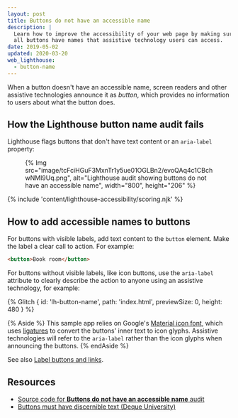```yaml
---
layout: post
title: Buttons do not have an accessible name
description: |
  Learn how to improve the accessibility of your web page by making sure that
  all buttons have names that assistive technology users can access.
date: 2019-05-02
updated: 2020-03-20
web_lighthouse:
  - button-name
---
```


When a button doesn't have an accessible name,
screen readers and other assistive technologies announce it as _button_,
which provides no information to users about what the button does.

## How the Lighthouse button name audit fails

Lighthouse flags buttons that don't have text content or an `aria-label` property:

<figure>
  {% Img src="image/tcFciHGuF3MxnTr1y5ue01OGLBn2/evoQAq4c1CBchwNMl9Uq.png", alt="Lighthouse audit showing buttons do not have an accessible name", width="800", height="206" %}
</figure>

{% include 'content/lighthouse-accessibility/scoring.njk' %}

## How to add accessible names to buttons

For buttons with visible labels,
add text content to the `button` element.
Make the label a clear call to action.
For example:

```html
<button>Book room</button>
```

For buttons without visible labels, like icon buttons,
use the `aria-label` attribute to clearly describe the action
to anyone using an assistive technology, for example:

{% Glitch {
  id: 'lh-button-name',
  path: 'index.html',
  previewSize: 0,
  height: 480
} %}

{% Aside %}
This sample app relies on Google's
[Material icon font](https://google.github.io/material-design-icons/),
which uses [ligatures](https://alistapart.com/article/the-era-of-symbol-fonts/)
to convert the buttons' inner text to icon glyphs.
Assistive technologies will refer to the `aria-label`
rather than the icon glyphs when announcing the buttons.
{% endAside %}

See also [Label buttons and links](/labels-and-text-alternatives#label-buttons-and-links).

## Resources

- [Source code for **Buttons do not have an accessible name** audit](https://github.com/GoogleChrome/lighthouse/blob/master/core/audits/accessibility/button-name.js)
- [Buttons must have discernible text (Deque University)](https://dequeuniversity.com/rules/axe/3.3/button-name)
